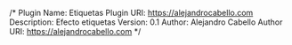 /*
Plugin Name: Etiquetas
Plugin URI: https://alejandrocabello.com
Description: Efecto etiquetas
Version: 0.1
Author: Alejandro Cabello
Author URI: https://alejandrocabello.com
*/






